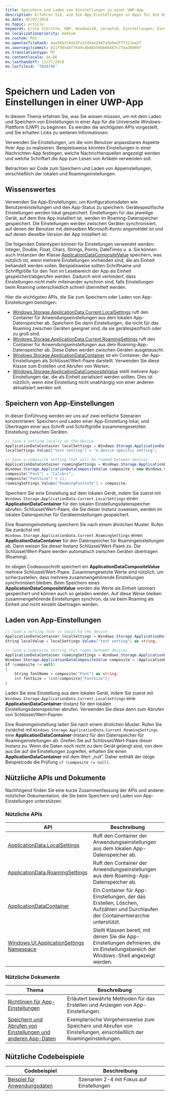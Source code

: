 ```yaml
---
title: Speichern und Laden von Einstellungen in einer UWP-App
description: Erfahren Sie, wie Sie App-Einstellungen in Apps für die Universelle Windows-Plattform speichern und laden.
ms.date: 05/07/2018
ms.topic: article
keywords: Erste Schritte, UWP, Windows10, Lernpfad, Einstellungen, Einstellungen speichern, Einstellungen laden
ms.localizationpriority: medium
ms.custom: RS5
ms.openlocfilehash: 4aa56bf24d2dfa1fd4ae1947a5b0edf7f312ea2f
ms.sourcegitcommit: b11f305dbf7649c4b68550b666487c77ea30d98f
ms.translationtype: MT
ms.contentlocale: de-DE
ms.lasthandoff: 11/27/2018
ms.locfileid: "7826745"
---
```

# <a name="save-and-load-settings-in-a-uwp-app"></a>Speichern und Laden von Einstellungen in einer UWP-App

In diesem Thema erfahren Sie, was Sie wissen müssen, um mit dem Laden und Speichern von Einstellungen in einer App für die Universelle Windows-Plattform (UWP) zu beginnen. Es werden die wichtigsten APIs vorgestellt, und Sie erhalten Links zu weiteren Informationen.

Verwenden Sie Einstellungen, um die vom Benutzer anpassbaren Aspekte Ihrer App zu realisieren. Beispielsweise könnten Einstellungen in einer Nachrichten-App festlegen, welche Nachrichtenquellen angezeigt werden und welche Schriftart die App zum Lesen von Artikeln verwenden soll.

Betrachten wir Code zum Speichern und Laden von Appeinstellungen, einschließlich der lokalen und Roamingeinstellungen.

## <a name="what-do-you-need-to-know"></a>Wissenswertes

Verwenden Sie App-Einstellungen, um Konfigurationsdaten wie Benutzereinstellungen und den App-Status zu speichern.  Gerätespezifische Einstellungen werden lokal gespeichert. Einstellungen für das jeweilige Gerät, auf dem Ihre App installiert ist, werden im Roaming-Datenspeicher gespeichert. Die Einstellungen werden zwischen Geräten synchronisiert, auf denen der Benutzer mit demselben Microsoft-Konto angemeldet ist und auf denen dieselbe Version der App installiert ist.

Die folgenden Datentypen können für Einstellungen verwendet werden: Integer, Double, Float, Chars, Strings, Points, DateTimes u. a. Sie können auch Instanzen der Klasse [ApplicationDataCompositeValue](https://docs.microsoft.com/uwp/api/Windows.Storage.ApplicationDataCompositeValue) speichern, was nützlich ist, wenn mehrere Einstellungen vorhanden sind, die als Einheit behandelt werden sollen. Beispielsweise sollten Schriftname und Schriftgröße für den Text im Lesebereich der App als Einheit gespeichert/abgerufen werden. Dadurch wird verhindert, dass Einstellungen nicht mehr miteinander synchron sind, falls Einstellungen beim Roaming unterschiedlich schnell übermittelt werden.

Hier die wichtigsten APIs, die Sie zum Speichern oder Laden von App-Einstellungen benötigen:

- [Windows.Storage.ApplicationData.Current.LocalSettings](https://docs.microsoft.com/uwp/api/Windows.Storage.ApplicationData#Windows_Storage_ApplicationData_LocalSettings) ruft den Container für Anwendungseinstellungen aus dem lokalen App-Datenspeicher ab. Speichern Sie darin Einstellungen, die nicht für das Roaming zwischen Geräten geeignet sind, da sie gerätespezifisch oder zu groß sind.
- [Windows.Storage.ApplicationData.Current.RoamingSettings](https://docs.microsoft.com/uwp/api/windows.storage.applicationdata.roamingsettings#Windows_Storage_ApplicationData_RoamingSettings) ruft den Container für Anwendungseinstellungen aus dem Roaming-App-Datenspeicher ab. Diese Daten werden zwischen Geräten ausgetauscht.
- [Windows.Storage.ApplicationDataContainer](https://docs.microsoft.com/uwp/api/windows.storage.applicationdatacontainer) ist ein Container, der App-Einstellungen als Schlüssel/Wert-Paare darstellt. Verwenden Sie diese Klasse zum Erstellen und Abrufen von Werten.
- [Windows.Storage.ApplicationDataCompositeValue](https://docs.microsoft.com/uwp/api/Windows.Storage.ApplicationDataCompositeValue) stellt mehrere App-Einstellungen dar, die als Einheit serialisiert werden sollten. Dies ist nützlich, wenn eine Einstellung nicht unabhängig von einer anderen aktualisiert werden soll.

## <a name="save-app-settings"></a>Speichern von App-Einstellungen

In dieser Einführung werden wir uns auf zwei einfache Szenarien konzentrieren: Speichern und Laden einer App-Einstellung lokal, und Übertragen einer aus Schrift und Schriftgröße zusammengesetzten Einstellung zwischen Geräten.

 ```csharp
// Save a setting locally on the device
ApplicationDataContainer localSettings = Windows.Storage.ApplicationData.Current.LocalSettings;
localSettings.Values["test setting"] = "a device specific setting";

// Save a composite setting that will be roamed between devices
ApplicationDataContainer roamingSettings = Windows.Storage.ApplicationData.Current.RoamingSettings;
Windows.Storage.ApplicationDataCompositeValue composite = new Windows.Storage.ApplicationDataCompositeValue();
composite["Font"] = "Calibri";
composite["FontSize"] = 11;
roamingSettings.Values["RoamingFontInfo"] = composite;
 ```

Speichern Sie eine Einstellung auf dem lokalen Gerät, indem Sie zuerst mit `Windows.Storage.ApplicationData.Current.LocalSettings` einen **ApplicationDataContainer** für den lokalen Einstellungsdatenspeicher abrufen. Schlüssel/Wert-Paare, die Sie dieser Instanz zuweisen, werden im lokalen Datenspeicher für Geräteeinstellungen gespeichert.

Eine Roamingeinstellung speichern Sie nach einem ähnlichen Muster. Rufen Sie zunächst mit `Windows.Storage.ApplicationData.Current.RoamingSettings` einen **ApplicationDataContainer** für den Datenspeicher für Roamingeinstellungen ab. Dann weisen Sie dieser Instanz Schlüssel/Wert-Paare zu.  Die Schlüssel/Wert-Paare werden automatisch zwischen Geräten übertragen (Roaming).

Im obigen Codeausschnitt speichert ein **ApplicationDataCompositeValue** mehrere Schlüssel/Wert-Paare. Zusammengesetzte Werte sind nützlich, um sicherzustellen, dass mehrere zusammengehörende Einstellungen synchronisiert bleiben. Beim Speichern eines **ApplicationDataCompositeValue** werden die Werte als Einheit (atomar) gespeichert und können auch so geladen werden. Auf diese Weise bleiben zusammengehörende Einstellungen synchron, da sie beim Roaming als Einheit und nicht einzeln übertragen werden.

## <a name="load-app-settings"></a>Laden von App-Einstellungen

```csharp
// load a setting that is local to the device
ApplicationDataContainer localSettings = Windows.Storage.ApplicationData.Current.LocalSettings;
String localValue = localSettings.Values["test setting"] as string;

// load a composite setting that roams between devices
ApplicationDataContainer roamingSettings = Windows.Storage.ApplicationData.Current.RoamingSettings;
Windows.Storage.ApplicationDataCompositeValue composite = (ApplicationDataCompositeValue)roamingSettings.Values["RoamingFontInfo"];
if (composite != null)
{
    String fontName = composite["Font"] as string;
    int fontSize = (int)composite["FontSize"];
}
```

Laden Sie eine Einstellung aus dem lokalen Gerät, indem Sie zuerst mit `Windows.Storage.ApplicationData.Current.LocalSettings` eine **ApplicationDataContainer**-Instanz für den lokalen Einstellungsdatenspeicher abrufen. Verwenden Sie diese dann zum Abrufen von Schlüssel/Wert-Paaren.

Eine Roamingeinstellung laden Sie nach einem ähnlichen Muster. Rufen Sie zunächst mit `Windows.Storage.ApplicationData.Current.RoamingSettings` eine **ApplicationDataContainer**-Instanz für den Datenspeicher für Roamingeinstellungen ab. Greifen Sie auf Schlüssel/Wert-Paare dieser Instanz zu. Wenn die Daten noch nicht zu dem Gerät gelangt sind, von dem aus Sie auf die Einstellungen zugreifen, erhalten Sie einen **ApplicationDataContainer** mit dem Wert „null”. Daher enthält der obige Beispielcode die Prüfung `if (composite != null)`.

## <a name="useful-apis-and-docs"></a>Nützliche APIs und Dokumente

Nachfolgend finden Sie eine kurze Zusammenfassung der APIs und anderer nützlicher Dokumentation, die Sie beim Speichern und Laden von App-Einstellungen unterstützen.

### <a name="useful-apis"></a>Nützliche APIs

| API | Beschreibung |
|------|---------------|
| [ApplicationData.LocalSettings](https://msdn.microsoft.com/library/windows/apps/windows.storage.applicationdata.temporaryfolder) | Ruft den Container der Anwendungseinstellungen aus dem lokalen App-Datenspeicher ab. |
| [ApplicationData.RoamingSettings](https://docs.microsoft.com/uwp/api/windows.storage.applicationdata.roamingsettings) | Ruft den Container der Anwendungseinstellungen aus dem Roaming-App-Datenspeicher ab. |
| [ApplicationDataContainer](https://docs.microsoft.com/uwp/api/windows.storage.applicationdatacontainer) | Ein Container für App-Einstellungen, der das Erstellen, Löschen, Aufzählen und Durchlaufen der Containerhierarchie unterstützt. |
| [Windows.UI.ApplicationSettings Namespace](https://docs.microsoft.com/uwp/api/windows.ui.applicationsettings) | Stellt Klassen bereit, mit denen Sie die App-Einstellungen definieren, die im Einstellungsbereich der Windows-Shell angezeigt werden. |

### <a name="useful-docs"></a>Nützliche Dokumente

| Thema | Beschreibung |
|-------|----------------|
| [Richtlinien für App-Einstellungen](https://docs.microsoft.com/windows/uwp/design/app-settings/guidelines-for-app-settings) | Erläutert bewährte Methoden für das Erstellen und Anzeigen von App-Einstellungen. |
| [Speichern und Abrufen von Einstellungen und anderen App-Daten](https://docs.microsoft.com/windows/uwp/design/app-settings/store-and-retrieve-app-data#create-and-read-a-local-file) | Exemplarische Vorgehensweise zum Speichern und Abrufen von Einstellungen, einschließlich der Roamingeinstellungen. |

## <a name="useful-code-samples"></a>Nützliche Codebeispiele

| Codebeispiel | Beschreibung |
|-----------------|---------------|
| [Beispiel für Anwendungsdaten](https://github.com/Microsoft/Windows-universal-samples/tree/master/Samples/ApplicationData) | Szenarien 2-4 mit Fokus auf Einstellungen |

